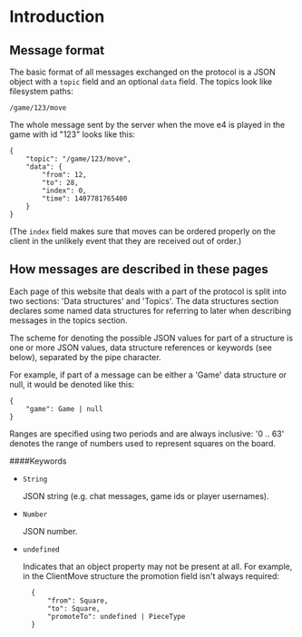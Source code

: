 Introduction
========

Message format
--------------

The basic format of all messages exchanged on the protocol is a JSON object
with a `topic` field and an optional `data` field.  The topics look like
filesystem paths:

`/game/123/move`

The whole message sent by the server when the move e4 is played in the game
with id "123" looks like this:

	{  
		"topic": "/game/123/move",
		"data": {  
			"from": 12,
			"to": 28,
			"index": 0,
			"time": 1407781765400
		}
	}

(The `index` field makes sure that moves can be ordered properly on the
client in the unlikely event that they are received out of order.)

How messages are described in these pages
---------

Each page of this website that deals with a part of the protocol is split
into two sections: 'Data structures' and 'Topics'.  The data structures
section declares some named data structures for referring to later when
describing messages in the topics section.

The scheme for denoting the possible JSON values for part of a structure is
one or more JSON values, data structure references or keywords (see below),
separated by the pipe character.

For example, if part of a message can be either a 'Game' data structure or
null, it would be denoted like this:

	{
		"game": Game | null
	}

Ranges are specified using two periods and are always inclusive: '0 .. 63'
denotes the range of numbers used to represent squares on the board.

####Keywords

- `String`

	JSON string (e.g. chat messages, game ids or player usernames).

- `Number`

	JSON number.

- `undefined`

	Indicates that an object property may not be present at all.
	For example, in the ClientMove structure the promotion field isn't
	always required:

		{
			"from": Square,
			"to": Square,
			"promoteTo": undefined | PieceType
		}